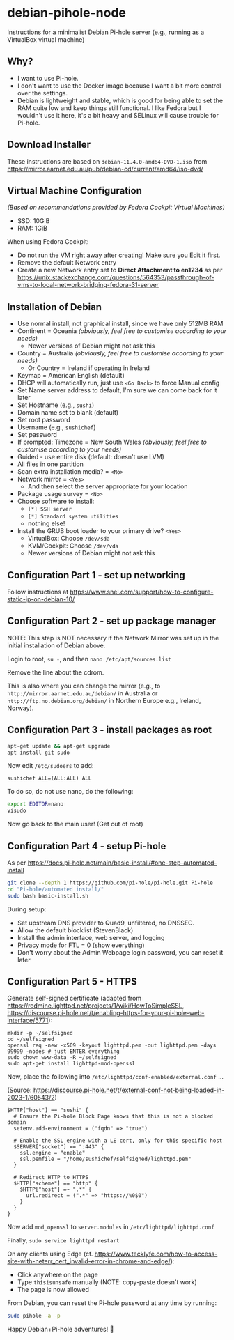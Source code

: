 # debian-pihole-node
Instructions for a minimalist Debian Pi-hole server (e.g., running as a VirtualBox virtual machine)

## Why?

- I want to use Pi-hole.
- I don't want to use the Docker image because I want a bit more control over the settings.
- Debian is lightweight and stable, which is good for being able to set the RAM quite low and keep things still functional. I like Fedora but I wouldn't use it here, it's a bit heavy and SELinux will cause trouble for Pi-hole.

## Download Installer

These instructions are based on `debian-11.4.0-amd64-DVD-1.iso` from https://mirror.aarnet.edu.au/pub/debian-cd/current/amd64/iso-dvd/

## Virtual Machine Configuration

_(Based on recommendations provided by Fedora Cockpit Virtual Machines)_

- SSD: 10GiB
- RAM: 1GiB

When using Fedora Cockpit:

- Do not run the VM right away after creating! Make sure you Edit it first.
- Remove the default Network entry
- Create a new Network entry set to **Direct Attachment to en1234** as per https://unix.stackexchange.com/questions/564353/passthrough-of-vms-to-local-network-bridging-fedora-31-server

## Installation of Debian

- Use normal install, not graphical install, since we have only 512MB RAM
- Continent = Oceania _(obviously, feel free to customise according to your needs)_
	- Newer versions of Debian might not ask this
- Country = Australia _(obviously, feel free to customise according to your needs)_
  	- Or Country = Ireland if operating in Ireland
- Keymap = American English (default)
- DHCP will automatically run, just use `<Go Back>` to force Manual config
- Set Name server address to default, I'm sure we can come back for it later
- Set Hostname (e.g., `sushi`)
- Domain name set to blank (default)
- Set root password
- Username (e.g., `sushichef`)
- Set password
- If prompted: Timezone = New South Wales _(obviously, feel free to customise according to your needs)_
- Guided - use entire disk (default: doesn't use LVM)
- All files in one partition
- Scan extra installation media? = `<No>`
- Network mirror = `<Yes>`
  	- And then select the server appropriate for your location
- Package usage survey = `<No>`
- Choose software to install:
	- `[*] SSH server`
	- `[*] Standard system utilities`
	- nothing else!
- Install the GRUB boot loader to your primary drive? `<Yes>`
	- VirtualBox: Choose `/dev/sda`
	- KVM/Cockpit: Choose `/dev/vda`
   	- Newer versions of Debian might not ask this


## Configuration Part 1 - set up networking

Follow instructions at https://www.snel.com/support/how-to-configure-static-ip-on-debian-10/

## Configuration Part 2 - set up package manager

NOTE: This step is NOT necessary if the Network Mirror was set up in the initial installation of Debian above.

Login to root, `su -`, and then `nano /etc/apt/sources.list`

Remove the line about the cdrom.

This is also where you can change the mirror (e.g., to `http://mirror.aarnet.edu.au/debian/` in Australia or `http://ftp.no.debian.org/debian/` in Northern Europe e.g., Ireland, Norway).


## Configuration Part 3 - install packages as root

```bash
apt-get update && apt-get upgrade
apt install git sudo
```

Now edit `/etc/sudoers` to add:

```
sushichef ALL=(ALL:ALL) ALL
```

To do so, do not use nano, do the following:

```zsh
export EDITOR=nano
visudo
```

Now go back to the main user! (Get out of root)

## Configuration Part 4 - setup Pi-hole

As per https://docs.pi-hole.net/main/basic-install/#one-step-automated-install

```zsh
git clone --depth 1 https://github.com/pi-hole/pi-hole.git Pi-hole
cd "Pi-hole/automated install/"
sudo bash basic-install.sh
```

During setup:

- Set upstream DNS provider to Quad9, unfiltered, no DNSSEC.
- Allow the default blocklist (StevenBlack)
- Install the admin interface, web server, and logging
- Privacy mode for FTL = 0 (show everything)
- Don't worry about the Admin Webpage login password, you can reset it later

## Configuration Part 5 - HTTPS

Generate self-signed certificate (adapted from https://redmine.lighttpd.net/projects/1/wiki/HowToSimpleSSL, https://discourse.pi-hole.net/t/enabling-https-for-your-pi-hole-web-interface/5771):

```
mkdir -p ~/selfsigned
cd ~/selfsigned
openssl req -new -x509 -keyout lighttpd.pem -out lighttpd.pem -days 99999 -nodes # just ENTER everything
sudo chown www-data -R ~/selfsigned
sudo apt-get install lighttpd-mod-openssl
```

Now, place the following into `/etc/lighttpd/conf-enabled/external.conf` ...

(Source: https://discourse.pi-hole.net/t/external-conf-not-being-loaded-in-2023-1/60543/2)

```
$HTTP["host"] == "sushi" {
  # Ensure the Pi-hole Block Page knows that this is not a blocked domain
  setenv.add-environment = ("fqdn" => "true")

  # Enable the SSL engine with a LE cert, only for this specific host
  $SERVER["socket"] == ":443" {
	ssl.engine = "enable"
	ssl.pemfile = "/home/sushichef/selfsigned/lighttpd.pem"
  }

  # Redirect HTTP to HTTPS
  $HTTP["scheme"] == "http" {
	$HTTP["host"] =~ ".*" {
	  url.redirect = (".*" => "https://%0$0")
	}
  }
}
```

Now add `mod_openssl` to `server.modules` in `/etc/lighttpd/lighttpd.conf`

Finally, `sudo service lighttpd restart`

On any clients using Edge (cf. https://www.tecklyfe.com/how-to-access-site-with-neterr_cert_invalid-error-in-chrome-and-edge/):

- Click anywhere on the page
- Type `thisisunsafe` manually (NOTE: copy-paste doesn't work)
- The page is now allowed


From Debian, you can reset the Pi-hole password at any time by running:

```bash
sudo pihole -a -p
```

Happy Debian+Pi-hole adventures! 🐧
